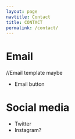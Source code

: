 ```yaml
---
layout: page
navtitle: Contact
title: CONTACT
permalink: /contact/
---
```


# Email
//Email template maybe
- Email button

# Social media

- Twitter
- Instagram?